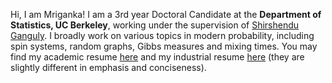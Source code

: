 Hi, I am Mriganka! I am a 3rd year Doctoral Candidate at the **Department of Statistics, UC Berkeley**, working under the supervision of [Shirshendu Ganguly](https://www.stat.berkeley.edu/~sganguly/). I broadly work on various topics in modern probability, including spin systems, random graphs, Gibbs measures and mixing times. You may find my academic resume [here](assets/docs/Mriganka_AcademicCV.pdf) and my industrial resume [here](assets/docs/Mriganka_IndustrialCV.pdf) (they are slightly different in emphasis and conciseness).
